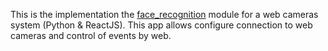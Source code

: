 This is the implementation the <a href="https://github.com/ageitgey/face_recognition/">face_recognition</a> module for a web cameras system (Python & ReactJS). This app allows configure connection to web cameras and control of events by web.
